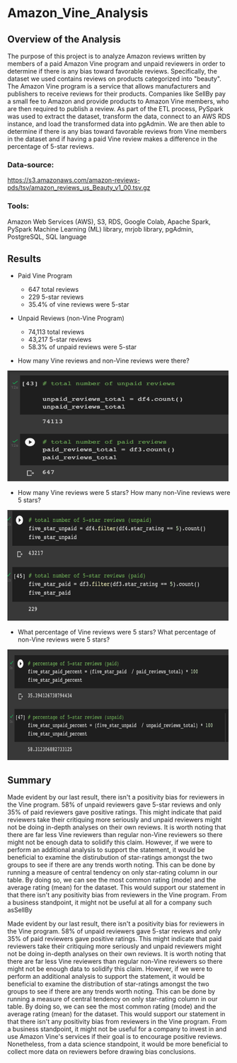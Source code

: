 # Amazon_Vine_Analysis

## Overview of the Analysis

The purpose of this project is to analyze Amazon reviews written by members of a paid Amazon Vine program and unpaid reviewers in order to determine if there is any bias toward favorable reviews. Specifically, the dataset we used contains reviews on products categorized into "beauty". The Amazon Vine program is a service that allows manufacturers and publishers to receive reviews for their products. Companies like SellBy pay a small fee to Amazon and provide products to Amazon Vine members, who are then required to publish a review. 
As part of the ETL process, PySpark was used to extract the dataset, transform the data, connect to an AWS RDS instance, and load the transformed data into pgAdmin. We are then able to determine if there is any bias toward favorable reviews from Vine members in the dataset and if having a paid Vine review makes a difference in the percentage of 5-star reviews.


### Data-source:

https://s3.amazonaws.com/amazon-reviews-pds/tsv/amazon_reviews_us_Beauty_v1_00.tsv.gz

### Tools:

Amazon Web Services (AWS), S3, RDS, Google Colab, Apache Spark, PySpark Machine Learning (ML) library, mrjob library, pgAdmin, PostgreSQL, SQL language


## Results

* Paid Vine Program

  * 647 total reviews
  * 229 5-star reviews
  * 35.4% of vine reviews were 5-star

* Unpaid Reviews (non-Vine Program)

  * 74,113 total reviews
  * 43,217 5-star reviews
  * 58.3% of unpaid reviews were 5-star

* How many Vine reviews and non-Vine reviews were there?

<img src="images/Screen Shot 2022-04-10 at 11.50.47 PM.png" alt="Alt text" title="Optional title" width="500" height="250"/>

* How many Vine reviews were 5 stars? How many non-Vine reviews were 5 stars?

<img src="images/Screen Shot 2022-04-10 at 11.50.55 PM.png" alt="Alt text" title="Optional title" width="500" height="250"/>

* What percentage of Vine reviews were 5 stars? What percentage of non-Vine reviews were 5 stars?

<img src="images/Screen Shot 2022-04-11 at 12.13.57 AM.png" alt="Alt text" title="Optional title" width="500" height="250"/>


## Summary


Made evident by our last result, there isn't a positivity bias for reviewers in the Vine program. 58% of unpaid reviewers gave 5-star reviews and only 35% of paid reviewers gave positive ratings. This might indicate that paid reviewers take their critiquing more seriously and unpaid reviewers might not be doing in-depth analyses on their own reviews. It is worth noting that there are far less Vine reviewers than regular non-Vine reviewers so there might not be enough data to solidify this claim. However, if we were to perform an additional analysis to support the statement, it would be beneficial to examine the distirubution of star-ratings amongst the two groups to see if there are any trends worth noting. This can be done by running a measure of central tendency on only star-rating column in our table. By doing so, we can see the most common rating (mode) and the average rating (mean) for the dataset. This would support our statement in that there isn't any positivity bias from reviewers in the Vine program. From a business standpoint, it might not be useful at all for a company such asSellBy

Made evident by our last result, there isn't a positivity bias for reviewers in the Vine program. 58% of unpaid reviewers gave 5-star reviews and only 35% of paid reviewers gave positive ratings. This might indicate that paid reviewers take their critiquing more seriously and unpaid reviewers might not be doing in-depth analyses on their own reviews. It is worth noting that there are far less Vine reviewers than regular non-Vine reviewers so there might not be enough data to solidify this claim. However, if we were to perform an additional analysis to support the statement, it would be beneficial to examine the distribution of star-ratings amongst the two groups to see if there are any trends worth noting. This can be done by running a measure of central tendency on only star-rating column in our table. By doing so, we can see the most common rating (mode) and the average rating (mean) for the dataset. This would support our statement in that there isn't any positivity bias from reviewers in the Vine program. From a business standpoint, it might not be useful for a company to invest in and use Amazon Vine's services if their goal is to encourage positive reviews. Nonetheless, from a data science standpoint, it would be more beneficial to collect more data on reviewers before drawing bias conclusions.
